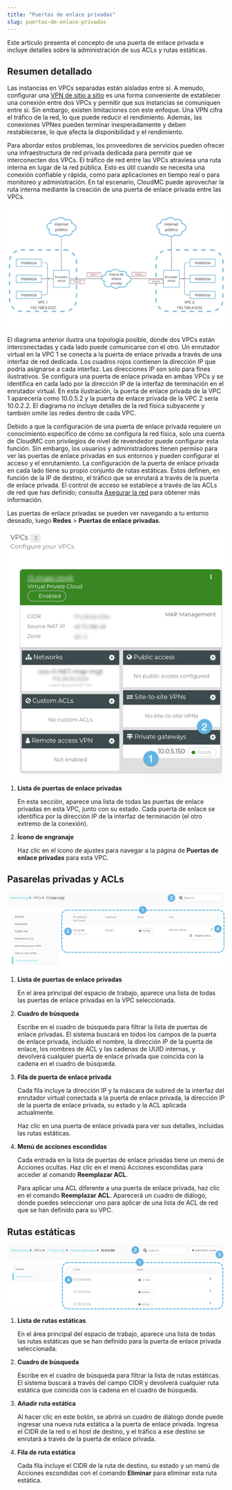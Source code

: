 ```yaml
---
title: "Puertas de enlace privadas"
slug: puertas-de-enlace-privadas
---
```



Este artículo presenta el concepto de una puerta de enlace privada e incluye detalles sobre la administración de sus ACLs y rutas estáticas.

## Resumen detallado

Las instancias en VPCs separadas están aisladas entre sí. A menudo, configurar una [VPN de sitio a sitio](create-site-to-site-vpn-on-vpc.md) es una forma conveniente de establecer una conexión entre dos VPCs y permitir que sus instancias se comuniquen entre sí. Sin embargo, existen limitaciones con este enfoque. Una VPN cifra el tráfico de la red, lo que puede reducir el rendimiento. Además, las conexiones VPNes pueden terminar inesperadamente y deben restablecerse, lo que afecta la disponibilidad y el rendimiento.

Para abordar estos problemas, los proveedores de servicios pueden ofrecer una infraestructura de red privada dedicada para permitir que se interconecten dos VPCs. El tráfico de red entre las VPCs atraviesa una ruta interna en lugar de la red pública. Esto es útil cuando se necesita una conexión confiable y rápida, como para aplicaciones en tiempo real o para monitoreo y administración. En tal escenario, CloudMC puede aprovechar la ruta interna mediante la creación de una puerta de enlace privada entre las VPCs.

![Ilustración simplificada de dos VPC interconectadas por una puerta de enlace privada a través de una conexión de red interna](/assets/private-gateways-diagram-es.jpg)

El diagrama anterior ilustra una topología posible, donde dos VPCs están interconectadas y cada lado puede comunicarse con el otro. Un enrutador virtual en la VPC 1 se conecta a la puerta de enlace privada a través de una interfaz de red dedicada. Los cuadros rojos contienen la dirección IP que podría asignarse a cada interfaz. Las direcciones IP son solo para fines ilustrativos. Se configura una puerta de enlace privada en ambas VPCs y se identifica en cada lado por la dirección IP de la interfaz de terminación en el enrutador virtual. En esta ilustración, la puerta de enlace privada de la VPC 1 aparecería como 10.0.5.2 y la puerta de enlace privada de la VPC 2 sería 10.0.2.2. El diagrama no incluye detalles de la red física subyacente y también omite las redes dentro de cada VPC.

Debido a que la configuración de una puerta de enlace privada requiere un conocimiento específico de cómo se configura la red física, solo una cuenta de CloudMC con privilegios de nivel de revendedor puede configurar esta función. Sin embargo, los usuarios y administradores tienen permiso para ver las puertas de enlace privadas en sus entornos y pueden configurar el acceso y el enrutamiento. La configuración de la puerta de enlace privada en cada lado tiene su propio conjunto de rutas estáticas. Estos definen, en función de la IP de destino, el tráfico que se enrutará a través de la puerta de enlace privada. El control de acceso se establece a través de las ACLs de red que has definido; consulta [Asegurar la red](securing-your-network.md) para obtener más información.

Las puertas de enlace privadas se pueden ver navegando a tu entorno deseado, luego **Redes** \> **Puertas de enlace privadas**.

![Una captura de pantalla de la página de descripción general de VPC, con puntos numerados que indican las características de la puerta de enlace privada](/assets/private-gateways-vpc-en.png)

1. **Lista de puertas de enlace privadas**

     En esta sección, aparece una lista de todas las puertas de enlace privadas en esta VPC, junto con su estado. Cada puerta de enlace se identifica por la dirección IP de la interfaz de terminación \(el otro extremo de la conexión\).

2. **Ícono de engranaje**

     Haz clic en el ícono de ajustes para navegar a la página de **Puertas de enlace privadas** para esta VPC.


## Pasarelas privadas y ACLs

![Captura de pantalla de los detalles de las puertas de enlace privadas paginadas, con puntos numerados en las características principales](/assets/private-gateways-list-en.png)

1. **Lista de puertas de enlace privadas**

     En el área principal del espacio de trabajo, aparece una lista de todas las puertas de enlace privadas en la VPC seleccionada.

2. **Cuadro de búsqueda**

     Escribe en el cuadro de búsqueda para filtrar la lista de puertas de enlace privadas. El sistema buscará en todos los campos de la puerta de enlace privada, incluido el nombre, la dirección IP de la puerta de enlace, los nombres de ACL y las cadenas de UUID internas, y devolverá cualquier puerta de enlace privada que coincida con la cadena en el cuadro de búsqueda.

3. **Fila de puerta de enlace privada**

     Cada fila incluye la dirección IP y la máscara de subred de la interfaz del enrutador virtual conectada a la puerta de enlace privada, la dirección IP de la puerta de enlace privada, su estado y la ACL aplicada actualmente.

     Haz clic en una puerta de enlace privada para ver sus detalles, incluidas las rutas estáticas.

4. **Menú de acciones escondidas**

     Cada entrada en la lista de puertas de enlace privadas tiene un menú de Acciones ocultas. Haz clic en el menú Acciones escondidas para acceder al comando **Reemplazar ACL**.

     Para aplicar una ACL diferente a una puerta de enlace privada, haz clic en el comando **Reemplazar ACL**. Aparecerá un cuadro de diálogo, donde puedes seleccionar uno para aplicar de una lista de ACL de red que se han definido para su VPC.


## Rutas estáticas

![Una captura de pantalla de la página Rutas estáticas, con puntos numerados en las características principales](/assets/private-gateways-static-routes-en.png)

1. **Lista de rutas estáticas**

     En el área principal del espacio de trabajo, aparece una lista de todas las rutas estáticas que se han definido para la puerta de enlace privada seleccionada.

2. **Cuadro de búsqueda**

     Escribe en el cuadro de búsqueda para filtrar la lista de rutas estáticas. El sistema buscará a través del campo CIDR y devolverá cualquier ruta estática que coincida con la cadena en el cuadro de búsqueda.

3. **Añadir ruta estática**

     Al hacer clic en este botón, se abrirá un cuadro de diálogo donde puede ingresar una nueva ruta estática a la puerta de enlace privada. Ingresa el CIDR de la red o el host de destino, y el tráfico a ese destino se enrutará a través de la puerta de enlace privada.

4. **Fila de ruta estática**

     Cada fila incluye el CIDR de la ruta de destino, su estado y un menú de Acciones escondidas con el comando **Eliminar** para eliminar esta ruta estática.


